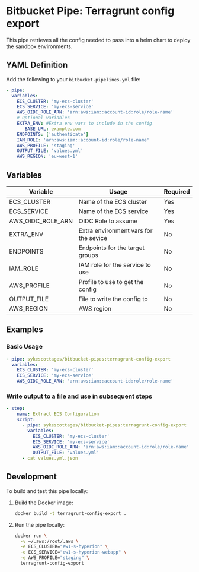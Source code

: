 # Bitbucket Pipe: Terragrunt config export

This pipe retrieves all the config needed to pass into a helm chart to deploy the sandbox environments.
## YAML Definition

Add the following to your `bitbucket-pipelines.yml` file:

```yaml
- pipe: 
  variables:
    ECS_CLUSTER: 'my-ecs-cluster'
    ECS_SERVICE: 'my-ecs-service'
    AWS_OIDC_ROLE_ARN: 'arn:aws:iam::account-id:role/role-name'
    # Optional variables
    EXTRA_ENV: #Extra env vars to include in the config
       BASE_URL: example.com
    ENDPOINTS: ['authenticate']
    IAM_ROLE: 'arn:aws:iam::account-id:role/role-name'
    AWS_PROFILE: 'staging' 
    OUTPUT_FILE: 'values.yml' 
    AWS_REGION: 'eu-west-1'
```

## Variables

| Variable | Usage                                 | Required |
| -------- |---------------------------------------| -------- |
| ECS_CLUSTER | Name of the ECS cluster               | Yes |
| ECS_SERVICE | Name of the ECS service               | Yes |
| AWS_OIDC_ROLE_ARN | OIDC Role to assume                   | Yes |
| EXTRA_ENV | Extra environment vars for the sevice | No |
| ENDPOINTS | Endpoints for the target groups       | No |
| IAM_ROLE | IAM role for the service to use       | No |
| AWS_PROFILE | Profile to use to get the config      | No |
| OUTPUT_FILE | File to write the config to           | No |
| AWS_REGION | AWS region                            | No |

## Examples

### Basic Usage

```yaml
- pipe: sykescottages/bitbucket-pipes:terragrunt-config-export
  variables:
    ECS_CLUSTER: 'my-ecs-cluster'
    ECS_SERVICE: 'my-ecs-service'
    AWS_OIDC_ROLE_ARN: 'arn:aws:iam::account-id:role/role-name'
```

### Write output to a file and use in subsequent steps

```yaml
- step:
    name: Extract ECS Configuration
    script:
      - pipe: sykescottages/bitbucket-pipes:terragrunt-config-export
        variables:
          ECS_CLUSTER: 'my-ecs-cluster'
          ECS_SERVICE: 'my-ecs-service'
          AWS_OIDC_ROLE_ARN: 'arn:aws:iam::account-id:role/role-name'
          OUTPUT_FILE: 'values.yml'
      - cat values.yml.json
```

## Development

To build and test this pipe locally:

1. Build the Docker image:
   ```bash
   docker build -t terragrunt-config-export .
   ```

2. Run the pipe locally:
   ```bash
   docker run \
     -v ~/.aws:/root/.aws \
     -e ECS_CLUSTER="ew1-s-hyperion" \
     -e ECS_SERVICE="ew1-s-hyperion-webapp" \
     -e AWS_PROFILE="staging" \
     terragrunt-config-export
   ```